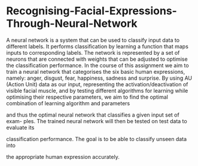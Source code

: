 # Recognising-Facial-Expressions-Through-Neural-Network
A neural network is a system that can be used to classify input data to different labels. It performs classification by learning a function that maps inputs
to corresponding labels. The network is represented by a set of neurons that are connected with weights that can be adjusted to optimise the classification 
performance. In the course of this assignment we aim to train a neural network that categorises the six basic human expressions, namely: anger, disgust, fear, happiness, sadness and surprise.
By using AU (Action Unit) data as our input, representing the activation/deactivation of visible facial muscle, and by testing different algorithms for learning while optimising their respective parameters, we aim to find the optimal combination of learning algorithm and parameters

and thus the optimal neural network that classifies a given input set of exam-
ples. The trained neural network will then be tested on test data to evaluate its

classification performance. The goal is to be able to classify unseen data into

the appropriate human expression accurately.
